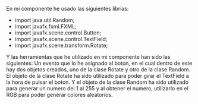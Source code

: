 En mi componente he usado las siguientes librias:
- import java.util.Random;
- import javafx.fxml.FXML;
- import javafx.scene.control.Button;
- import javafx.scene.control.TextField;
- import javafx.scene.transform.Rotate;

Y las herramientas que he utilizado en mi componente han sido las siguientes:
Un evento que lo he asignado al boton, en el cual dentro de este hay dos objetos creados, uno de la 
clase Rotate y otro de la clase Random. El objeto de la clase Rotate ha sido utilizado para poder girar el TextField a la hora de pulsar el boton.
Y el objeto de la clase Random ha sido utilizado para generar un numero del 1 al 255 y al obtener el numero, utilizarlo en el RGB para poder generar
colores aleatorios.